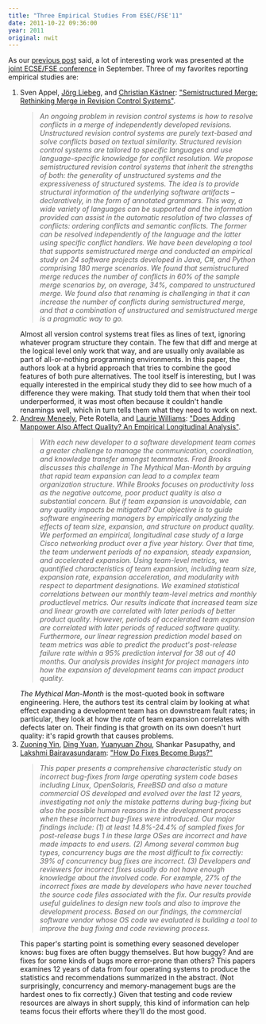```yaml
---
title: "Three Empirical Studies From ESEC/FSE'11"
date: 2011-10-22 09:36:00
year: 2011
original: nwit
---
```

<p>As our <a href="http://www.neverworkintheory.org/?p=185">previous post</a> said, a lot of interesting work was presented at the <a href="http://2011.esec-fse.org/">joint ECSE/FSE conference</a> in September. Three of my favorites reporting empirical studies are:</p>
<ol>
	<li>Sven Appel, <a href="http://www.infosun.fim.uni-passau.de/cl/staff/liebig/">J&ouml;rg Liebeg</a>, and <a href="http://www.uni-marburg.de/fb12/ps/team/kaestner?language_sync=1">Christian K&auml;stner</a>: <a href="http://www.infosun.fim.uni-passau.de/cl/publications/docs/FSE2011.pdf">"Semistructured Merge: Rethinking Merge in Revision Control Systems"</a>.
<blockquote><em>An ongoing problem in revision control systems is how to resolve conflicts in a merge of independently developed revisions. Unstructured revision control systems are purely text-based and solve conflicts based on textual similarity. Structured revision control systems are tailored to specific languages and use language-specific knowledge for conflict resolution. We propose semistructured revision control systems that inherit the strengths of both: the generality of unstructured systems and the expressiveness of structured systems. The idea is to provide structural information of the underlying software artifacts – declaratively, in the form of annotated grammars. This way, a wide variety of languages can be supported and the information provided can assist in the automatic resolution of two classes of conflicts: ordering conflicts and semantic conflicts. The former can be resolved independently of the language and the latter using specific conflict handlers. We have been developing a tool that supports semistructured merge and conducted an empirical study on 24 software projects developed in Java, C#, and Python comprising 180 merge scenarios. We found that semistructured merge reduces the number of conflicts in 60% of the sample merge scenarios by, on average, 34%, compared to unstructured merge. We found also that renaming is challenging in that it can increase the number of conflicts during semistructured merge, and that a combination of unstructured and semistructured merge is a pragmatic way to go.</em></blockquote>
Almost all version control systems treat files as lines of text, ignoring whatever program structure they contain. The few that diff and merge at the logical level only work that way, and are usually only available as part of all-or-nothing programming environments. In this paper, the authors look at a hybrid approach that tries to combine the good features of both pure alternatives. The tool itself is interesting, but I was equally interested in the empirical study they did to see how much of a difference they were making. That study told them that when their tool underperformed, it was most often because it couldn't handle renamings well, which in turn tells them what they need to work on next.</li>
	<li><a href="http://www4.ncsu.edu/~apmeneel/index.html">Andrew Meneely</a>, Pete Rotella, and <a href="http://collaboration.csc.ncsu.edu/laurie/">Laurie Williams</a>: <a href="http://www.se.rit.edu/~andy/papers/esec126-meneely.pdf">"Does Adding Manpower Also Affect Quality? An Empirical Longitudinal Analysis"</a>.
<blockquote><em>With each new developer to a software development team comes a greater challenge to manage the communication, coordination, and knowledge transfer amongst teammates. Fred Brooks discusses this challenge in <em>The Mythical Man-Month</em> by arguing that rapid team expansion can lead to a complex team organization structure. While Brooks focuses on productivity loss as the negative outcome, poor product quality is also a substantial concern. But if team expansion is unavoidable, can any quality impacts be mitigated? Our objective is to guide software engineering managers by empirically analyzing the effects of team size, expansion, and structure on product quality. We performed an empirical, longitudinal case study of a large Cisco networking product over a five year history. Over that time, the team underwent periods of no expansion, steady expansion, and accelerated expansion. Using team-level metrics, we quantified characteristics of team expansion, including team size, expansion rate, expansion acceleration, and modularity with respect to department designations. We examined statistical correlations between our monthly team-level metrics and monthly productlevel metrics. Our results indicate that increased team size and linear growth are correlated with later periods of better product quality. However, periods of accelerated team expansion are correlated with later periods of reduced software quality. Furthermore, our linear regression prediction model based on team metrics was able to predict the product's post-release failure rate within a 95% prediction interval for 38 out of 40 months. Our analysis provides insight for project managers into how the expansion of development teams can impact product quality.</em></blockquote>
<em>The Mythical Man-Month</em> is the most-quoted book in software engineering. Here, the authors test its central claim by looking at what effect expanding a development team has on downstream fault rates; in particular, they look at how the <em>rate</em> of team expansion correlates with defects later on. Their finding is that growth on its own doesn't hurt quality: it's rapid growth that causes problems.</li>
	<li><a href="http://opera.ucsd.edu/~zyin2/">Zuoning Yin</a>, <a href="http://www.cs.uiuc.edu/homes/dyuan3/Home.html">Ding Yuan</a>, <a href="http://cseweb.ucsd.edu/~yyzhou/">Yuanyuan Zhou</a>, Shankar Pasupathy, and <a href="http://pages.cs.wisc.edu/~laksh/">Lakshmi Bairavasundaram</a>: <a href="http://opera.ucsd.edu/~zyin2/fse11.pdf">"How Do Fixes Become Bugs?"</a>
<blockquote><em>This paper presents a comprehensive characteristic study on incorrect bug-fixes from large operating system code bases including Linux, OpenSolaris, FreeBSD and also a mature commercial OS developed and evolved over the last 12 years, investigating not only the mistake patterns during bug-fixing but also the possible human reasons in the development process when these incorrect bug-fixes were introduced. Our major findings include: (1) at least 14.8%-24.4% of sampled fixes for post-release bugs 1 in these large OSes are incorrect and have made impacts to end users. (2) Among several common bug types, concurrency bugs are the most difficult to fix correctly: 39% of concurrency bug fixes are incorrect. (3) Developers and reviewers for incorrect fixes usually do not have enough knowledge about the involved code. For example, 27% of the incorrect fixes are made by developers who have never touched the source code files associated with the fix. Our results provide useful guidelines to design new tools and also to improve the development process. Based on our findings, the commercial software vendor whose OS code we evaluated is building a tool to improve the bug fixing and code reviewing process.</em></blockquote>
This paper's starting point is something every seasoned developer knows: bug fixes are often buggy themselves. But how buggy? And are fixes for some kinds of bugs more error-prone than others? This papers examines 12 years of data from four operating systems to produce the statistics and recommendations summarized in the abstract. (Not surprisingly, concurrency and memory-management bugs are the hardest ones to fix correctly.) Given that testing and code review resources are always in short supply, this kind of information can help teams focus their efforts where they'll do the most good.</li>
</ol>
